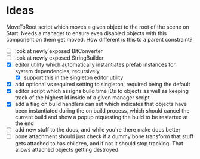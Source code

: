 
# Ideas

MoveToRoot script which moves a given object to the root of the scene on Start. Needs a manager to ensure even disabled objects with this component on them get moved. How different is this to a parent constraint?

- [ ] look at newly exposed BitConverter
- [ ] look at newly exposed StringBuilder
- [x] editor utility which automatically instantiates prefab instances for system dependencies, recursively
  - [x] support this in the singleton editor utility
- [x] add optional vs required setting to singleton, required being the default
- [x] editor script which assigns build time IDs to objects as well as keeping track of the highest id inside of a given manager script
- [x] add a flag on build handlers can set which indicates that objects have been instantiated during the on build process, which should cancel the current build and show a popup requesting the build to be restarted at the end
- [ ] add new stuff to the docs, and while you're there make docs better
- [ ] bone attachment should just check if a dummy bone transform that stuff gets attached to has children, and if not it should stop tracking. That allows attached objects getting destroyed
